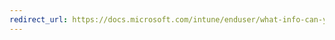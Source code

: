 ```yaml
---
redirect_url: https://docs.microsoft.com/intune/enduser/what-info-can-your-company-see-when-you-enroll-your-device-in-intune
---
```

